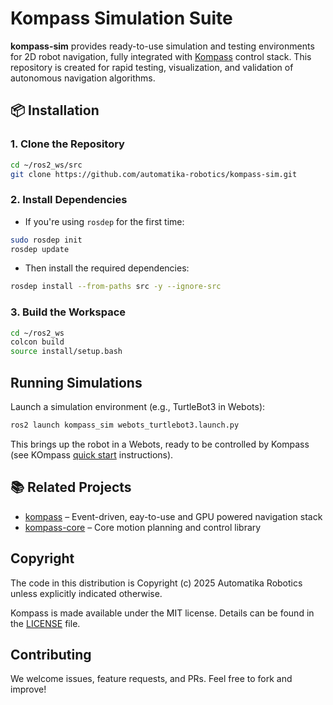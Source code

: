 # Kompass Simulation Suite

**kompass-sim** provides ready-to-use simulation and testing environments for 2D robot navigation, fully integrated with [Kompass](https://github.com/automatika-robotics/kompass) control stack. This repository is created for rapid testing, visualization, and validation of autonomous navigation algorithms.

## 📦 Installation

### 1. Clone the Repository

```bash
cd ~/ros2_ws/src
git clone https://github.com/automatika-robotics/kompass-sim.git
```

### 2. Install Dependencies

- If you're using `rosdep` for the first time:

```bash
sudo rosdep init
rosdep update
```

- Then install the required dependencies:

```bash
rosdep install --from-paths src -y --ignore-src
```

### 3. Build the Workspace

```bash
cd ~/ros2_ws
colcon build
source install/setup.bash
```


## Running Simulations

Launch a simulation environment (e.g., TurtleBot3 in Webots):

```bash
ros2 launch kompass_sim webots_turtlebot3.launch.py
```

This brings up the robot in a Webots, ready to be controlled by Kompass (see KOmpass [quick start](https://automatika-robotics.github.io/kompass/tutorials/quick_start.html) instructions).


## 📚 Related Projects

- [kompass](https://github.com/automatika-robotics/kompass) – Event-driven, eay-to-use and GPU powered navigation stack
- [kompass-core](https://github.com/automatika-robotics/kompass-core) – Core motion planning and control library


## Copyright

The code in this distribution is Copyright (c) 2025 Automatika Robotics unless explicitly indicated otherwise.

Kompass is made available under the MIT license. Details can be found in the [LICENSE](LICENSE) file.


## Contributing

We welcome issues, feature requests, and PRs. Feel free to fork and improve!
